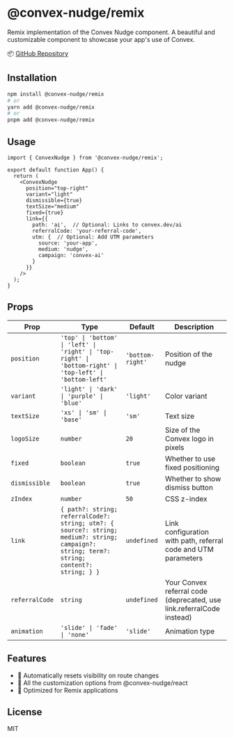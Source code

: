 # @convex-nudge/remix

Remix implementation of the Convex Nudge component. A beautiful and customizable component to showcase your app's use of Convex.

📦 [GitHub Repository](https://github.com/hamzasaleem2/convex-nudge)

## Installation

```bash
npm install @convex-nudge/remix
# or
yarn add @convex-nudge/remix
# or
pnpm add @convex-nudge/remix
```

## Usage

```tsx
import { ConvexNudge } from '@convex-nudge/remix';

export default function App() {
  return (
    <ConvexNudge
      position="top-right"
      variant="light"
      dismissible={true}
      textSize="medium"
      fixed={true}
      link={{
        path: 'ai',  // Optional: Links to convex.dev/ai
        referralCode: 'your-referral-code',
        utm: {  // Optional: Add UTM parameters
          source: 'your-app',
          medium: 'nudge',
          campaign: 'convex-ai'
        }
      }}
    />
  );
}
```

## Props

| Prop | Type | Default | Description |
|------|------|---------|-------------|
| `position` | `'top' \| 'bottom' \| 'left' \| 'right' \| 'top-right' \| 'bottom-right' \| 'top-left' \| 'bottom-left'` | `'bottom-right'` | Position of the nudge |
| `variant` | `'light' \| 'dark' \| 'purple' \| 'blue'` | `'light'` | Color variant |
| `textSize` | `'xs' \| 'sm' \| 'base'` | `'sm'` | Text size |
| `logoSize` | `number` | `20` | Size of the Convex logo in pixels |
| `fixed` | `boolean` | `true` | Whether to use fixed positioning |
| `dismissible` | `boolean` | `true` | Whether to show dismiss button |
| `zIndex` | `number` | `50` | CSS z-index |
| `link` | `{ path?: string; referralCode?: string; utm?: { source?: string; medium?: string; campaign?: string; term?: string; content?: string; } }` | `undefined` | Link configuration with path, referral code and UTM parameters |
| `referralCode` | `string` | `undefined` | Your Convex referral code (deprecated, use link.referralCode instead) |
| `animation` | `'slide' \| 'fade' \| 'none'` | `'slide'` | Animation type |

## Features

- 🔄 Automatically resets visibility on route changes
- 🎨 All the customization options from @convex-nudge/react
- 🎯 Optimized for Remix applications

## License

MIT 
